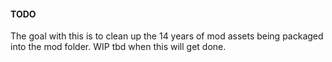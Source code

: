 #### TODO

The goal with this is to clean up the 14 years of mod assets being packaged into the mod folder. WIP tbd when this will get done.